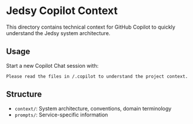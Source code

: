 # Jedsy Copilot Context

This directory contains technical context for GitHub Copilot to quickly understand the Jedsy system architecture.

## Usage

Start a new Copilot Chat session with:

```
Please read the files in /.copilot to understand the project context.
```

## Structure

- `context/`: System architecture, conventions, domain terminology
- `prompts/`: Service-specific information
